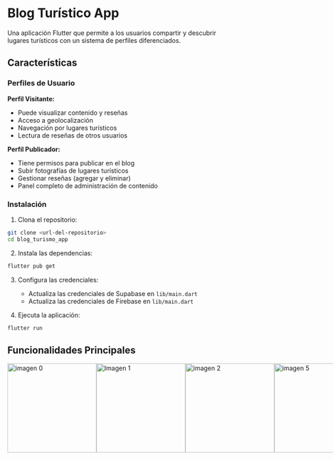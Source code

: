 # Blog Turístico App

Una aplicación Flutter que permite a los usuarios compartir y descubrir lugares turísticos con un sistema de perfiles diferenciados.

## Características

### Perfiles de Usuario

**Perfil Visitante:**

- Puede visualizar contenido y reseñas
- Acceso a geolocalización
- Navegación por lugares turísticos
- Lectura de reseñas de otros usuarios

**Perfil Publicador:**

- Tiene permisos para publicar en el blog
- Subir fotografías de lugares turísticos
- Gestionar reseñas (agregar y eliminar)
- Panel completo de administración de contenido

### Instalación

1. Clona el repositorio:

```bash
git clone <url-del-repositorio>
cd blog_turismo_app
```

2. Instala las dependencias:

```bash
flutter pub get
```

3. Configura las credenciales:

   - Actualiza las credenciales de Supabase en `lib/main.dart`
   - Actualiza las credenciales de Firebase en `lib/main.dart`

4. Ejecuta la aplicación:

```bash
flutter run
```

## Funcionalidades Principales


<div style="display: flex; justify-content: space-evenly;">
   <img src="https://github.com/user-attachments/assets/80d0cdd9-dee7-4001-99d4-21bad065b5b7" alt="imagen 0" width="200" />
    <img src="https://github.com/user-attachments/assets/6b07f75a-99b3-4ff0-99b3-2d5605875cbf" alt="Imagen 1" width="200" />
  <img src="https://github.com/user-attachments/assets/11b99313-4836-449b-bb62-fdddb2e074f2" alt="imagen 2" width="200" />
  <img src="https://github.com/user-attachments/assets/a8d057f3-0ed5-4492-82aa-d09e058da4e1" alt="imagen 5" width="200" />
   <img src="https://github.com/user-attachments/assets/99ab06b1-394f-4e7c-a161-5bbe9aa04473" alt="imagen 4" width="200" />
</div>


